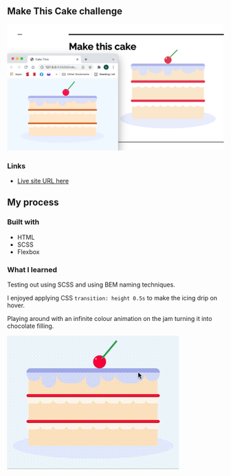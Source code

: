 ## Make This Cake challenge

![screenshot with solution](./images/screenshot-solution.png)

### Links

- [Live site URL here](https://laughing-almeida-fce662.netlify.app)

## My process

### Built with

- HTML
- SCSS
- Flexbox

### What I learned

Testing out using SCSS and using BEM naming techniques.

I enjoyed applying CSS `transition: height 0.5s` to make the icing drip on hover.

Playing around with an infinite colour animation on the jam turning it into chocolate filling.

![screenshot with solution](./images/cake-vid.gif)
